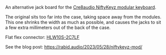 An alternative jack board for the [Cre8audio NiftyKeyz modular keyboard](https://www.cre8audio.com/niftykeyz).

The original sits too far into the case, taking space away from the modules.
This one shrinks the width as much as possible, and causes the jacks to sit a
few extra millimeters out of the back of the case.

Flat flex connector: [HLW10S-2C7LF](https://www.digikey.com/en/products/detail/amphenol-icc-fci/hlw10s-2c7lf/1002138)

See the blog post: https://rabid.audio/2023/05/28/niftykeyz-mod/
